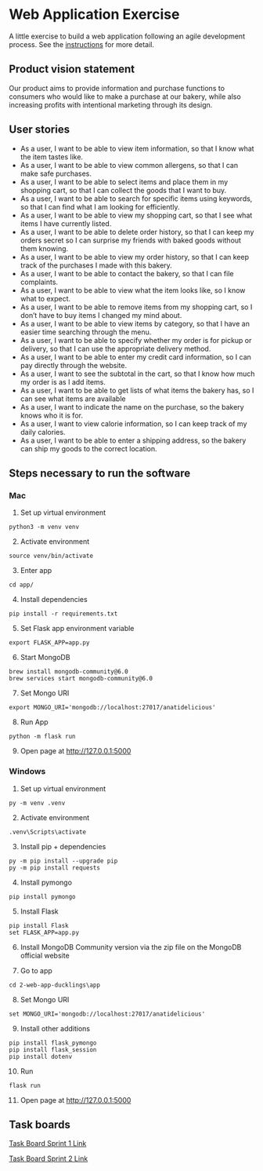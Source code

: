 # Web Application Exercise

A little exercise to build a web application following an agile development process. See the [instructions](instructions.md) for more detail.

## Product vision statement

Our product aims to provide information and purchase functions to consumers who would like to make a purchase at our bakery, while also increasing profits with intentional marketing through its design.


## User stories

- As a user, I want to be able to view item information, so that I know what the item tastes like.
- As a user, I want to be able to view common allergens, so that I can make safe purchases.
- As a user, I want to be able to select items and place them in my shopping cart, so that I can collect the goods that I want to buy.
- As a user, I want to be able to search for specific items using keywords, so that I can find what I am looking for efficiently.
- As a user, I want to be able to view my shopping cart, so that I see what items I have currently listed.
- As a user, I want to be able to delete order history, so that I can keep my orders secret so I can surprise my friends with baked goods without them knowing.
- As a user, I want to be able to view my order history, so that I can keep track of the purchases I made with this bakery.
- As a user, I want to be able to contact the bakery, so that I can file complaints.
- As a user, I want to be able to view what the item looks like, so I know what to expect.
- As a user, I want to be able to remove items from my shopping cart, so I don’t have to buy items I changed my mind about.
- As a user, I want to be able to view items by category, so that I have an easier time searching through the menu.
- As a user, I want to be able to specify whether my order is for pickup or delivery, so that I can use the appropriate delivery method.
- As a user, I want to be able to enter my credit card information, so I can pay directly through the website.
- As a user, I want to see the subtotal in the cart, so that I know how much my order is as I add items.
- As a user, I want to be able to get lists of what items the bakery has, so I can see what items are available
- As a user, I want to indicate the name on the purchase, so the bakery knows who it is for.
- As a user, I want to view calorie information, so I can keep track of my daily calories.
- As a user, I want to be able to enter a shipping address, so the bakery can ship my goods to the correct location.



## Steps necessary to run the software

### Mac

1. Set up virtual environment


```
python3 -m venv venv
```


2. Activate environment


```
source venv/bin/activate
```

3. Enter app

```
cd app/
```

4. Install dependencies


```
pip install -r requirements.txt
```


5. Set Flask app environment variable


```
export FLASK_APP=app.py

```
6. Start MongoDB

```
brew install mongodb-community@6.0
brew services start mongodb-community@6.0
```

7. Set Mongo URI

```
export MONGO_URI='mongodb://localhost:27017/anatidelicious'
```

8. Run App

```
python -m flask run
```

9. Open page at http://127.0.0.1:5000


### Windows

1. Set up virtual environment


```
py -m venv .venv
```


2. Activate environment


```
.venv\Scripts\activate
```


3. Install pip + dependencies


```
py -m pip install --upgrade pip
py -m pip install requests
```


4. Install pymongo


```
pip install pymongo
```


5. Install Flask


```
pip install Flask
set FLASK_APP=app.py
```


6. Install MongoDB Community version via the zip file on the MongoDB official website


7. Go to app


```
cd 2-web-app-ducklings\app
```


8. Set Mongo URI


```
set MONGO_URI='mongodb://localhost:27017/anatidelicious'
```


9. Install other additions


```
pip install flask_pymongo
pip install flask_session
pip install dotenv
```


10. Run


```
flask run
```

11. Open page at http://127.0.0.1:5000



## Task boards

[Task Board Sprint 1 Link](https://github.com/orgs/software-students-spring2025/projects/10/)

[Task Board Sprint 2 Link](https://github.com/orgs/software-students-spring2025/projects/73/)
